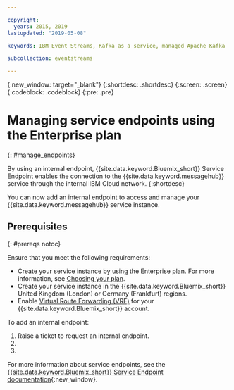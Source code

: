 ```yaml
---

copyright:
  years: 2015, 2019
lastupdated: "2019-05-08"

keywords: IBM Event Streams, Kafka as a service, managed Apache Kafka

subcollection: eventstreams

---
```


{:new_window: target="_blank"}
{:shortdesc: .shortdesc}
{:screen: .screen}
{:codeblock: .codeblock}
{:pre: .pre}


# Managing service endpoints using the Enterprise plan
{: #manage_endpoints}

By using an internal endpoint, {{site.data.keyword.Bluemix_short}} Service Endpoint enables the connection to the {{site.data.keyword.messagehub}} service through the internal IBM Cloud network.
{:shortdesc}

You can now add an internal endpoint to access and manage your {{site.data.keyword.messagehub}} service instance.

## Prerequisites
{: #prereqs notoc}

Ensure that you meet the following requirements:
- Create your service instance by using the Enterprise plan. For more information, see [Choosing your plan](/docs/services/EventStreams?topic=eventstreams-plan_choose).
- Create your service instance in the {{site.data.keyword.Bluemix_short}} United Kingdom (London) or Germany (Frankfurt) regions.
- Enable [Virtual Route Forwarding (VRF)](/docs/infrastructure/direct-link?topic=direct-link-overview-of-virtual-routing-and-forwarding-vrf-on-ibm-cloud#overview-of-virtual-routing-and-forwarding-vrf-on-ibm-cloud) for your {{site.data.keyword.Bluemix_short}} account.


To add an internal endpoint:

1. Raise a ticket to request an internal endpoint.
2.
3.

<!--
1. On the service details page, click **Manage endpoints**. You can see the external endpoint assigned to your service instance.
2. Click  **Add internal endpoint**. An internal endpoint is assigned to your service instance.
3. **Optional.** Use the endpoint toggle to enable or disable endpoints as needed.
-->

For more information about service endpoints, see the [{{site.data.keyword.Bluemix_short}} Service Endpoint documentation](/docs/services/service-endpoint?topic=service-endpoint-about#about){:new_window}.
